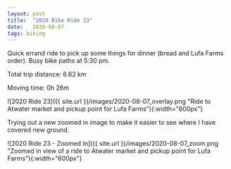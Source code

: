 ```yaml
---
layout: post
title:  "2020 Bike Ride 23"
date:   2020-08-07
tags: biking
---
```


Quick errand ride to pick up some things for dinner (bread and Lufa Farms order). Busy bike paths at 5:30 pm.

Total trip distance: 6.62 km

Moving time: 0h 26m

![2020 Ride 23]({{ site.url }}/images/2020-08-07_overlay.png "Ride to Atwater market and pickup point for Lufa Farms"){:width="600px"}

Trying out a new zoomed in image to make it easier to see where I have covered new ground.

![2020 Ride 23 - Zoomed In]({{ site.url }}/images/2020-08-07_zoom.png "Zoomed in view of a ride to Atwater market and pickup point for Lufa Farms"){:width="600px"}
